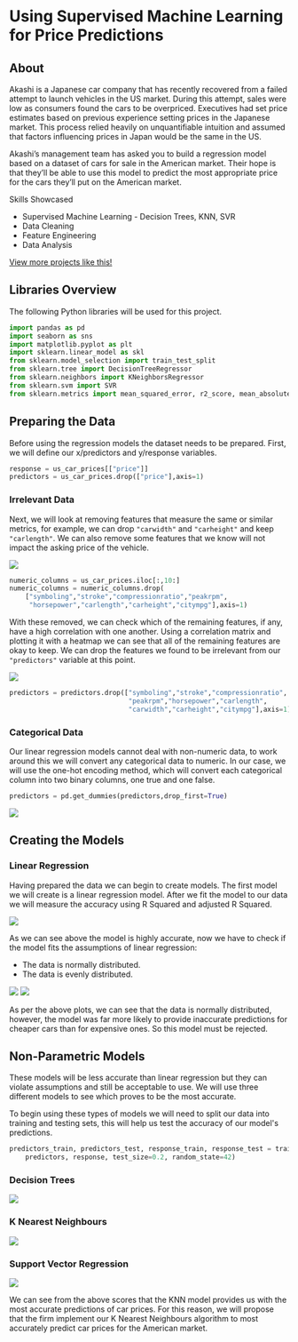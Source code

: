 # Using Supervised Machine Learning for Price Predictions

## About

Akashi is a Japanese car company that has recently recovered from a failed attempt to launch vehicles in the US market. During this attempt, sales were low as consumers found the cars to be overpriced. Executives had set price estimates based on previous experience setting prices in the Japanese market. This process relied heavily on unquantifiable intuition and assumed that factors influencing prices in Japan would be the same in the US.

Akashi’s management team has asked you to build a regression model based on a dataset of cars for sale in the American market. Their hope is that they’ll be able to use this model to predict the most appropriate price for the cars they’ll put on the American market.

Skills Showcased

-   Supervised Machine Learning - Decision Trees, KNN, SVR
-   Data Cleaning
-   Feature Engineering
-   Data Analysis

[View more projects like this!](https://cian-murray-doyle.github.io/)

## Libraries Overview

The following Python libraries will be used for this project.

``` python
import pandas as pd
import seaborn as sns
import matplotlib.pyplot as plt
import sklearn.linear_model as skl 
from sklearn.model_selection import train_test_split
from sklearn.tree import DecisionTreeRegressor
from sklearn.neighbors import KNeighborsRegressor
from sklearn.svm import SVR
from sklearn.metrics import mean_squared_error, r2_score, mean_absolute_error
```

## Preparing the Data

Before using the regression models the dataset needs to be prepared. First, we will define our x/predictors and y/response variables.

``` python
response = us_car_prices[["price"]]
predictors = us_car_prices.drop(["price"],axis=1)
```

### Irrelevant Data

Next, we will look at removing features that measure the same or similar metrics, for example, we can drop `"carwidth"` and `"carheight"` and keep `"carlength"`. We can also remove some features that we know will not impact the asking price of the vehicle.

![](images/data_vis.PNG)

``` python
numeric_columns = us_car_prices.iloc[:,10:]
numeric_columns = numeric_columns.drop(
    ["symboling","stroke","compressionratio","peakrpm",
     "horsepower","carlength","carheight","citympg"],axis=1)
```

With these removed, we can check which of the remaining features, if any, have a high correlation with one another. Using a correlation matrix and plotting it with a heatmap we can see that all of the remaining features are okay to keep. We can drop the features we found to be irrelevant from our `"predictors"` variable at this point.

![](images/corr_map.png)

``` python
predictors = predictors.drop(["symboling","stroke","compressionratio",
                              "peakrpm","horsepower","carlength",
                              "carwidth","carheight","citympg"],axis=1)
```

### Categorical Data

Our linear regression models cannot deal with non-numeric data, to work around this we will convert any categorical data to numeric. In our case, we will use the one-hot encoding method, which will convert each categorical column into two binary columns, one true and one false.

``` python
predictors = pd.get_dummies(predictors,drop_first=True)
```

![](images/one_hot_tbl.PNG)

## Creating the Models

### Linear Regression

Having prepared the data we can begin to create models. The first model we will create is a linear regression model. After we fit the model to our data we will measure the accuracy using R Squared and adjusted R Squared.

![](images/lin_scores.png)

As we can see above the model is highly accurate, now we have to check if the model fits the assumptions of linear regression:

-   The data is normally distributed.
-   The data is evenly distributed.

![](images/resid_dist.png) ![](images/hmsce_plot.png)

As per the above plots, we can see that the data is normally distributed, however, the model was far more likely to provide inaccurate predictions for cheaper cars than for expensive ones. So this model must be rejected.

## Non-Parametric Models

These models will be less accurate than linear regression but they can violate assumptions and still be acceptable to use. We will use three different models to see which proves to be the most accurate.

To begin using these types of models we will need to split our data into training and testing sets, this will help us test the accuracy of our model's predictions.

``` python
predictors_train, predictors_test, response_train, response_test = train_test_split(
    predictors, response, test_size=0.2, random_state=42)
```

### Decision Trees

![](images/dec_tree_score.PNG)

### K Nearest Neighbours

![](images/knn_score.PNG)

### Support Vector Regression

![](images/svr_score.PNG)

We can see from the above scores that the KNN model provides us with the most accurate predictions of car prices. For this reason, we will propose that the firm implement our K Nearest Neighbours algorithm to most accurately predict car prices for the American market.
